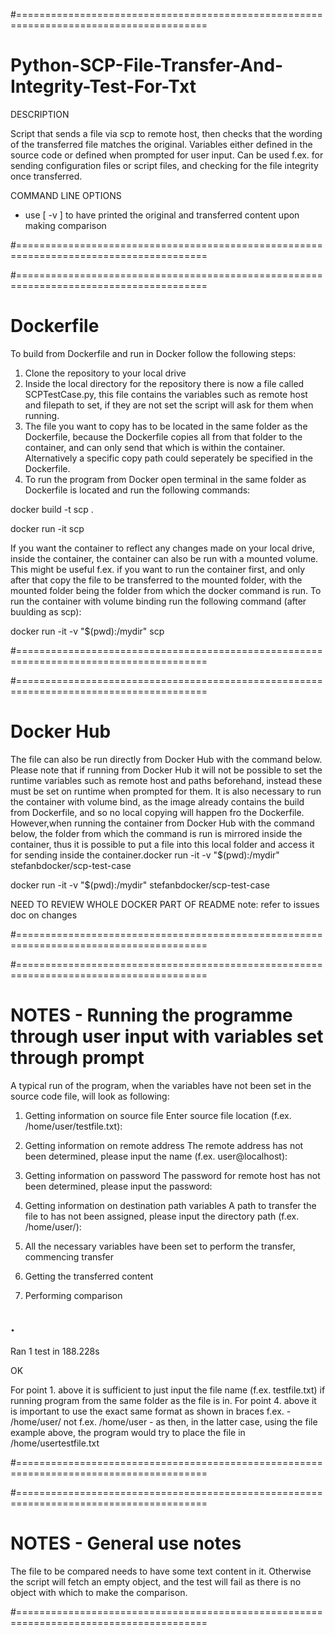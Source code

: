 #=======================================================================================
# Python-SCP-File-Transfer-And-Integrity-Test-For-Txt

DESCRIPTION

Script that sends a file via scp to remote host, then checks that the wording of the transferred file matches the original.
Variables either defined in the source code or defined when prompted for user input. 
Can be used f.ex. for sending configuration files or script files, and checking for the file integrity once transferred.

COMMAND LINE OPTIONS
- use [ -v ] to have printed the original and transferred content upon making comparison  

#=======================================================================================

#=======================================================================================
# Dockerfile

To build from Dockerfile and run in Docker follow the following steps:

1. Clone the repository to your local drive
2. Inside the local directory for the repository there is now a file called SCPTestCase.py, this file contains the variables such as remote host and filepath to set, if they are not set the script will ask for them when running.
3. The file you want to copy has to be located in the same folder as the Dockerfile, because the Dockerfile copies all from that folder to the container, and can only send that which is within the container. Alternatively a specific copy path could seperately be specified in the Dockerfile.
4. To run the program from Docker open terminal in the same folder as Dockerfile is located and run the following commands:

docker build -t scp .

docker run -it scp

If you want the container to reflect any changes made on your local drive, inside the container, the container can also be run with a mounted volume. This might be useful f.ex. if you want to run the container first, and only after that copy the file to be transferred to the mounted folder, with the mounted folder being the folder from which the docker command is run. To run the container with volume binding run the following command (after buulding as scp):

docker run -it -v "$(pwd):/mydir" scp

#=======================================================================================

#=======================================================================================
# Docker Hub

The file can also be run directly from Docker Hub with the command below. Please note that if running from Docker Hub it will not be possible to set the runtime variables such as remote host and paths beforehand, instead these must be set on runtime when prompted for them. It is also necessary to run the container with volume bind, as the image already contains the build from Dockerfile, and so no local copying will happen fro the Dockerfile. However,when running the container from Docker Hub with the command below, the folder from which the command is run is mirrored inside the container, thus it is possible to put a file into this local folder and access it for sending inside the container.docker run -it -v "$(pwd):/mydir" stefanbdocker/scp-test-case



docker run -it -v "$(pwd):/mydir" stefanbdocker/scp-test-case


NEED TO REVIEW WHOLE DOCKER PART OF README note: refer to issues doc on changes

#=======================================================================================

#=======================================================================================
# NOTES - Running the programme through user input with variables set through prompt 


A typical run of the program, when the variables have not been set in the source code file, will look as following:

1. Getting information on source file
Enter source file location (f.ex. /home/user/testfile.txt): 

2. Getting information on remote address
The remote address has not been determined, please input the name (f.ex. user@localhost):

3. Getting information on password
The password for remote host has not been determined, please input the password:

4. Getting information on destination path variables
A path to transfer the file to has not been assigned, please input the directory path (f.ex. /home/user/): 

5. All the necessary variables have been set to perform the transfer, commencing transfer

6. Getting the transferred content

7. Performing comparison

.
----------------------------------------------------------------------
Ran 1 test in 188.228s

OK


For point 1. above it is sufficient to just input the file name (f.ex. testfile.txt) if running program from the same folder as the file is in.
For point 4. above it is important to use the exact same format as shown in braces f.ex. - /home/user/ not f.ex. /home/user - as then, in the latter case, using the file example above, the program would try to place the file in /home/usertestfile.txt

#=======================================================================================


#=======================================================================================
# NOTES - General use notes

The file to be compared needs to have some text content in it. Otherwise the script will fetch an empty object, and the test will fail as there is no object with which to make the comparison. 


#=======================================================================================


